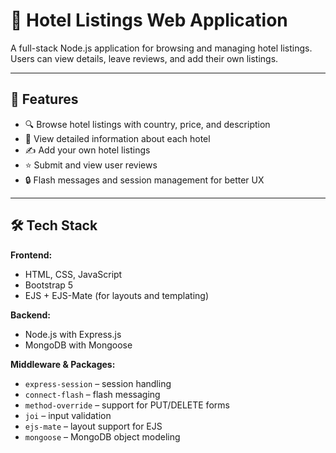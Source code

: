 # 🏨 Hotel Listings Web Application

A full-stack Node.js application for browsing and managing hotel listings. Users can view details, leave reviews, and add their own listings.

---

## 🚀 Features

- 🔍 Browse hotel listings with country, price, and description
- 🧾 View detailed information about each hotel
- ✍️ Add your own hotel listings
- ⭐ Submit and view user reviews
- 🔒 Flash messages and session management for better UX

---

## 🛠 Tech Stack

**Frontend:**
- HTML, CSS, JavaScript
- Bootstrap 5
- EJS + EJS-Mate (for layouts and templating)

**Backend:**
- Node.js with Express.js
- MongoDB with Mongoose

**Middleware & Packages:**
- `express-session` – session handling
- `connect-flash` – flash messaging
- `method-override` – support for PUT/DELETE forms
- `joi` – input validation
- `ejs-mate` – layout support for EJS
- `mongoose` – MongoDB object modeling

